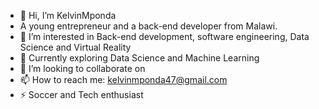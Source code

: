 - 👋 Hi, I’m KelvinMponda
- A young entrepreneur and a back-end developer from Malawi.
- 👀 I’m interested in Back-end development, software engineering, Data Science and Virtual Reality
- 🌱 Currently exploring Data Science and Machine Learning
- 💞️ I’m looking to collaborate on 
- 📫 How to reach me: kelvinmponda47@gmail.com
- ⚡ Soccer and Tech enthusiast

<!---
KelvinMponda/KelvinMponda is a ✨ special ✨ repository because its `README.md` (this file) appears on your GitHub profile.
You can click the Preview link to take a look at your changes.
--->
